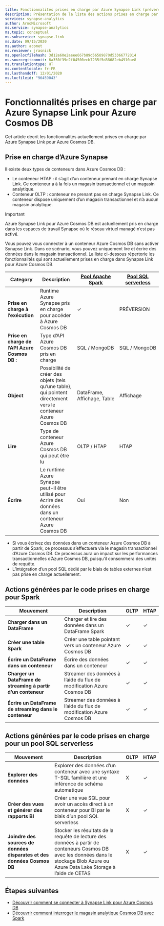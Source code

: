 ```yaml
---
title: Fonctionnalités prises en charge par Azure Synapse Link (préversion) pour Azure Cosmos DB
description: Présentation de la liste des actions prises en charge par Azure Synapse Link pour Azure Cosmos DB
services: synapse-analytics
author: ArnoMicrosoft
ms.service: synapse-analytics
ms.topic: conceptual
ms.subservice: synapse-link
ms.date: 09/15/2020
ms.author: acomet
ms.reviewer: jrasnick
ms.openlocfilehash: 3d12e60e2aeee667b89d56589870d53366772014
ms.sourcegitcommit: 6a350f39e2f04500ecb7235f5d88682eb4910ae8
ms.translationtype: HT
ms.contentlocale: fr-FR
ms.lasthandoff: 12/01/2020
ms.locfileid: "96459043"
---
```

# <a name="azure-synapse-link-for-azure-cosmos-db-supported-features"></a>Fonctionnalités prises en charge par Azure Synapse Link pour Azure Cosmos DB

Cet article décrit les fonctionnalités actuellement prises en charge par Azure Synapse Link pour Azure Cosmos DB.

## <a name="azure-synapse-support"></a>Prise en charge d’Azure Synapse

Il existe deux types de conteneurs dans Azure Cosmos DB :
* Le conteneur HTAP : il s’agit d’un conteneur prenant en charge Synapse Link. Ce conteneur a à la fois un magasin transactionnel et un magasin analytique. 
* Conteneur OLTP : conteneur ne prenant pas en charge Synapse Link. Ce conteneur dispose uniquement d’un magasin transactionnel et n’a aucun magasin analytique.

> [!IMPORTANT]
> Azure Synapse Link pour Azure Cosmos DB est actuellement pris en charge dans les espaces de travail Synapse où le réseau virtuel managé n’est pas activé. 

Vous pouvez vous connecter à un conteneur Azure Cosmos DB sans activer Synapse Link. Dans ce scénario, vous pouvez uniquement lire et écrire des données dans le magasin transactionnel. La liste ci-dessous répertorie les fonctionnalités qui sont actuellement prises en charge dans Synapse Link pour Azure Cosmos DB. 

| Category              | Description |[Pool Apache Spark](https://docs.microsoft.com/azure/synapse-analytics/sql/on-demand-workspace-overview) | [Pool SQL serverless](https://docs.microsoft.com/azure/synapse-analytics/sql/on-demand-workspace-overview) |
| -------------------- | ----------------------------------------------------------- |----------------------------------------------------------- | ----------------------------------------------------------- |
| **Prise en charge à l’exécution** |Runtime Azure Synapse pris en charge pour accéder à Azure Cosmos DB| ✓ | PRÉVERSION |
| **Prise en charge de l’API Azure Cosmos DB** : | Type d’API Azure Cosmos DB pris en charge | SQL / MongoDB | SQL / MongoDB |
| **Object**  |Possibilité de créer des objets (tels qu’une table), qui pointent directement vers le conteneur Azure Cosmos DB| DataFrame, Affichage, Table | Affichage |
| **Lire**    | Type de conteneur Azure Cosmos DB qui peut être lu | OLTP / HTAP | HTAP  |
| **Écrire**   | Le runtime Azure Synapse peut-il être utilisé pour écrire des données dans un conteneur Azure Cosmos DB | Oui | Non |

* Si vous écrivez des données dans un conteneur Azure Cosmos DB à partir de Spark, ce processus s’effectuera via le magasin transactionnel d’Azure Cosmos DB. Ce processus aura un impact sur les performances transactionnelles d’Azure Cosmos DB, puisqu’il consommera des unités de requête.
* L’intégration d’un pool SQL dédié par le biais de tables externes n’est pas prise en charge actuellement.
 
## <a name="supported-code-generated-actions-for-spark"></a>Actions générées par le code prises en charge pour Spark

| Mouvement              | Description |OLTP |HTAP  |
| -------------------- | ----------------------------------------------------------- |----------------------------------------------------------- |----------------------------------------------------------- |
| **Charger dans un DataFrame** |Charger et lire des données dans un DataFrame Spark |✓| ✓ |
| **Créer une table Spark** |Créer une table pointant vers un conteneur Azure Cosmos DB|✓| ✓ |
| **Écrire un DataFrame dans un conteneur** |Écrire des données dans un conteneur|✓| ✓ |
| **Charger un DataFrame de streaming à partir d’un conteneur** |Streamer des données à l’aide du flux de modification Azure Cosmos DB|✓| ✓ |
| **Écrire un DataFrame de streaming dans le conteneur** |Streamer des données à l’aide du flux de modification Azure Cosmos DB|✓| ✓ |


## <a name="supported-code-generated-actions-for-serverless-sql-pool"></a>Actions générées par le code prises en charge pour un pool SQL serverless

| Mouvement              | Description |OLTP |HTAP |
| -------------------- | ----------------------------------------------------------- |----------------------------------------------------------- |----------------------------------------------------------- |
| **Explorer des données** |Explorer des données d’un conteneur avec une syntaxe T-SQL familière et une inférence de schéma automatique|X| ✓ |
| **Créer des vues et générer des rapports BI** |Créer une vue SQL pour avoir un accès direct à un conteneur pour BI par le biais d’un pool SQL serverless |X| ✓ |
| **Joindre des sources de données disparates et des données Cosmos DB** | Stocker les résultats de la requête de lecture des données à partir de conteneurs Cosmos DB avec les données dans le stockage Blob Azure ou Azure Data Lake Storage à l’aide de CETAS |X| ✓ |

## <a name="next-steps"></a>Étapes suivantes

* [Découvrir comment se connecter à Synapse Link pour Azure Cosmos DB](../quickstart-connect-synapse-link-cosmos-db.md)
* [Découvrir comment interroger le magasin analytique Cosmos DB avec Spark](how-to-query-analytical-store-spark.md)
